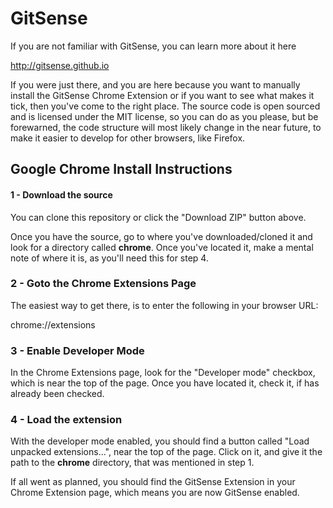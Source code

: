 # GitSense
If you are not familiar with GitSense, you can learn more about it here

http://gitsense.github.io

If you were just there, and you are here because you want to manually install the GitSense Chrome Extension or if you want to see what makes it tick, then you've come to the right place.  The source code is open sourced and is licensed under the MIT license, so you can do as you please, but be forewarned, the code structure will most likely change in the near future, to make it easier to develop for other browsers, like Firefox.

## Google Chrome Install Instructions

#### 1 - Download the source

You can clone this repository or click the "Download ZIP" button above.  

Once you have the source, go to where you've downloaded/cloned it and look for a directory called **chrome**.  Once you've located it, make a mental note of where it is, as you'll need this for step 4.

### 2 - Goto the Chrome Extensions Page

The easiest way to get there, is to enter the following in your browser URL:

chrome://extensions

### 3 - Enable Developer Mode

In the Chrome Extensions page, look for the "Developer mode" checkbox, which is near the top of the page.  Once you have located it, check it, if has already been checked. 

### 4 - Load the extension

With the developer mode enabled, you should find a button called "Load unpacked extensions...", near the top of the page.  Click on it, and give it the path to the **chrome** directory, that was mentioned in step 1.

If all went as planned, you should find the GitSense Extension in your Chrome Extension page, which means you are now GitSense enabled.
